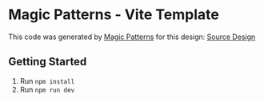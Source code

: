 # Magic Patterns - Vite Template

This code was generated by [Magic Patterns](https://magicpatterns.com) for this design: [Source Design](https://magicpatterns.com/c/jzn5ohauih6vjzmmvh4ddm)

## Getting Started

1. Run `npm install`
2. Run `npm run dev`
